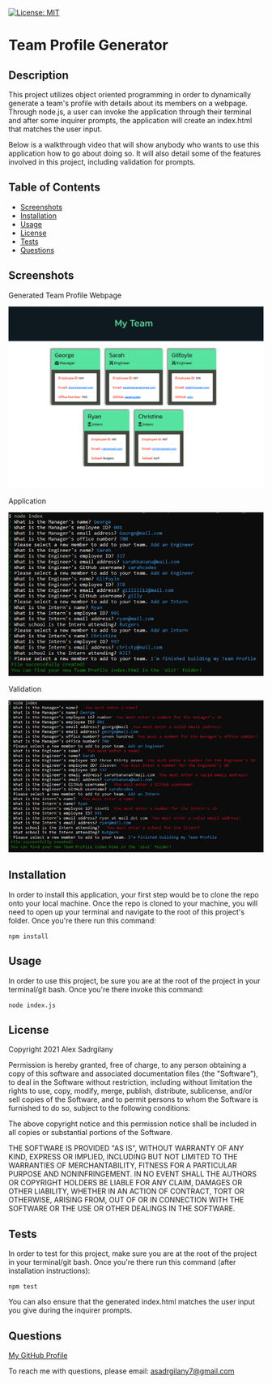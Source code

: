 [![License: MIT](https://img.shields.io/badge/License-MIT-yellow.svg)](https://opensource.org/licenses/MIT)

# Team Profile Generator

## Description

This project utilizes object oriented programming in order to dynamically generate a team's profile with details about its members on a webpage. Through node.js, a user can invoke the application through their terminal and after some inquirer prompts, the application will create an index.html that matches the user input.

Below is a walkthrough video that will show anybody who wants to use this application how to go about doing so. It will also detail some of the features involved in this project, including validation for prompts.

## Table of Contents

* [Screenshots](#screenshots)
* [Installation](#installation)
* [Usage](#usage)
* [License](#license)
* [Tests](#tests)
* [Questions](#questions)

## Screenshots

Generated Team Profile Webpage

![Webpage](./assets/images/webpage_screenshot.PNG)

Application

![Success](./assets/images/success_screenshot.PNG)

Validation

![Validation](./assets/images/validation_screenshot.PNG)

## Installation

In order to install this application, your first step would be to clone the repo onto your local machine. Once the repo is cloned to your machine, you will need to open up your terminal and navigate to the root of this project's folder. Once you're there run this command:

```
npm install
```

## Usage

In order to use this project, be sure you are at the root of the project in your terminal/git bash. Once you're there invoke this command:

```
node index.js
```

## License

Copyright 2021 Alex Sadrgilany

Permission is hereby granted, free of charge, to any person obtaining a copy 
of this software and associated documentation files (the "Software"), to deal 
in the Software without restriction, including without limitation the rights to 
use, copy, modify, merge, publish, distribute, sublicense, and/or sell copies of the 
Software, and to permit persons to whom the Software is furnished to do so, 
subject to the following conditions:

The above copyright notice and this permission notice shall be included in all 
copies or substantial portions of the Software.

THE SOFTWARE IS PROVIDED "AS IS", WITHOUT WARRANTY OF ANY KIND, EXPRESS OR IMPLIED, 
INCLUDING BUT NOT LIMITED TO THE WARRANTIES OF MERCHANTABILITY, FITNESS FOR A 
PARTICULAR PURPOSE AND NONINFRINGEMENT. IN NO EVENT SHALL THE AUTHORS OR COPYRIGHT 
HOLDERS BE LIABLE FOR ANY CLAIM, DAMAGES OR OTHER LIABILITY, WHETHER IN AN ACTION OF 
CONTRACT, TORT OR OTHERWISE, ARISING FROM, OUT OF OR IN CONNECTION WITH THE SOFTWARE 
OR THE USE OR OTHER DEALINGS IN THE SOFTWARE.

## Tests

In order to test for this project, make sure you are at the root of the project in your terminal/git bash. Once you're there run this command (after installation instructions):

```
npm test
```

You can also ensure that the generated index.html matches the user input you give during the inquirer prompts.

## Questions

[My GitHub Profile](https://github.com/asadg7)

To reach me with questions, please email: asadrgilany7@gmail.com


